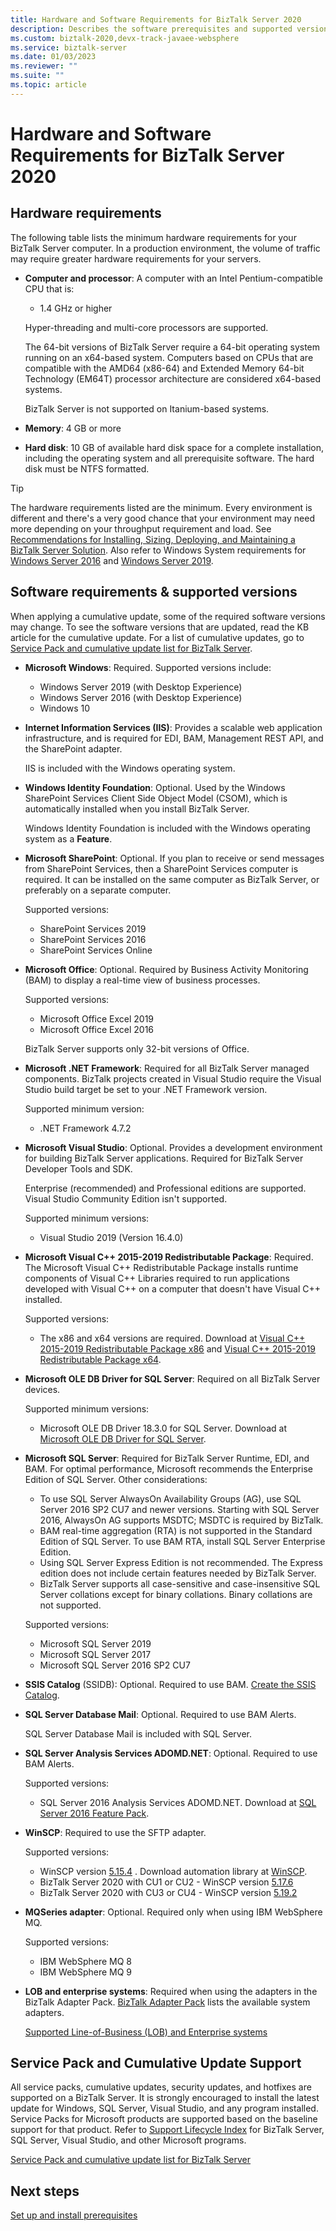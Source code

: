 ```yaml
---
title: Hardware and Software Requirements for BizTalk Server 2020
description: Describes the software prerequisites and supported version lists in order to install BizTalk Server 2020.
ms.custom: biztalk-2020,devx-track-javaee-websphere
ms.service: biztalk-server
ms.date: 01/03/2023
ms.reviewer: ""
ms.suite: ""
ms.topic: article
---
```


# Hardware and Software Requirements for BizTalk Server 2020

## Hardware requirements

The following table lists the minimum hardware requirements for your BizTalk Server computer. In a production environment, the volume of traffic may require greater hardware requirements for your servers.

- **Computer and processor**: A computer with an Intel Pentium-compatible CPU that is:
  - 1.4 GHz or higher

  Hyper-threading and multi-core processors are supported.

  The 64-bit versions of BizTalk Server require a 64-bit operating system running on an x64-based system. Computers based on CPUs that are compatible with the AMD64 (x86-64) and Extended Memory 64-bit Technology (EM64T) processor architecture are considered x64-based systems.

  BizTalk Server is not supported on Itanium-based systems.

- **Memory**: 4 GB or more
- **Hard disk**: 10 GB of available hard disk space for a complete installation, including the operating system and all prerequisite software. The hard disk must be NTFS formatted.

> [!TIP]
> The hardware requirements listed are the minimum. Every environment is different and there's a very good chance that your environment may need more depending on your throughput requirement and load. See [Recommendations for Installing, Sizing, Deploying, and Maintaining a BizTalk Server Solution](https://social.technet.microsoft.com/wiki/contents/articles/666.recommendations-for-installing-sizing-deploying-and-maintaining-a-biztalk-server-solution.aspx). Also refer to Windows System requirements for [Windows Server 2016](/windows-server/get-started/system-requirements) and [Windows Server 2019](/windows-server/get-started-19/sys-reqs-19).

## Software requirements & supported versions

When applying a cumulative update, some of the required software versions may change. To see the software versions that are updated, read the KB article for the cumulative update. For a list of cumulative updates, go to [Service Pack and cumulative update list for BizTalk Server](https://support.microsoft.com/topic/service-pack-and-cumulative-update-list-for-biztalk-server-108e5e94-4558-8b57-d5fb-45984506d56f).

- **Microsoft Windows**: Required. Supported versions include:
  - Windows Server 2019 (with Desktop Experience)
  - Windows Server 2016 (with Desktop Experience)
  - Windows 10

- **Internet Information Services (IIS)**: Provides a scalable web application infrastructure, and is required for EDI, BAM, Management REST API, and the SharePoint adapter.

  IIS is included with the Windows operating system.

- **Windows Identity Foundation**: Optional. Used by the Windows SharePoint Services Client Side Object Model (CSOM), which is automatically installed when you install BizTalk Server.

  Windows Identity Foundation is included with the Windows operating system as a **Feature**.

- **Microsoft SharePoint**: Optional. If you plan to receive or send messages from SharePoint Services, then a SharePoint Services computer is required. It can be installed on the same computer as BizTalk Server, or preferably on a separate computer.

  Supported versions:

  - SharePoint Services 2019
  - SharePoint Services 2016
  - SharePoint Services Online

- **Microsoft Office**: Optional. Required by Business Activity Monitoring (BAM) to display a real-time view of business processes. 

  Supported versions:

  - Microsoft Office Excel 2019
  - Microsoft Office Excel 2016

  BizTalk Server supports only 32-bit versions of Office.

- **Microsoft .NET Framework**: Required for all BizTalk Server managed components. BizTalk projects created in Visual Studio require the Visual Studio build target be set to your .NET Framework version. 

  Supported minimum version:

  - .NET Framework 4.7.2

- **Microsoft Visual Studio**: Optional. Provides a development environment for building BizTalk Server applications. Required for BizTalk Server Developer Tools and SDK.

  Enterprise (recommended) and Professional editions are supported. Visual Studio Community Edition isn't supported.

  Supported minimum versions:

  - Visual Studio 2019 (Version 16.4.0)

- **Microsoft Visual C++ 2015-2019 Redistributable Package**: Required. The Microsoft Visual C++ Redistributable Package installs runtime components of Visual C++ Libraries required to run applications developed with Visual C++ on a computer that doesn't have Visual C++ installed.

  Supported versions:

  - The x86 and x64 versions are required. Download at [Visual C++ 2015-2019 Redistributable Package x86](https://aka.ms/vs/16/release/VC_redist.x86.exe) and [Visual C++ 2015-2019 Redistributable Package x64](https://aka.ms/vs/16/release/VC_redist.x64.exe).

- **Microsoft OLE DB Driver for SQL Server**: Required on all BizTalk Server devices.

  Supported minimum versions:

  - Microsoft OLE DB Driver 18.3.0 for SQL Server. Download at [Microsoft OLE DB Driver for SQL Server](/sql/connect/oledb/download-oledb-driver-for-sql-server?view=sql-server-ver15&preserve-view=true).

- **Microsoft SQL Server**: Required for BizTalk Server Runtime, EDI, and BAM. For optimal performance, Microsoft recommends the Enterprise Edition of SQL Server. Other considerations:

  - To use SQL Server AlwaysOn Availability Groups (AG), use SQL Server 2016 SP2 CU7 and newer versions. Starting with SQL Server 2016, AlwaysOn AG supports MSDTC; MSDTC is required by BizTalk.
  - BAM real-time aggregation (RTA) is not supported in the Standard Edition of SQL Server. To use BAM RTA, install SQL Server Enterprise Edition.
  - Using SQL Server Express Edition is not recommended. The Express edition does not include certain features needed by BizTalk Server.
  - BizTalk Server supports all case-sensitive and case-insensitive SQL Server collations except for binary collations. Binary collations are not supported.

  Supported versions:

  - Microsoft SQL Server 2019
  - Microsoft SQL Server 2017
  - Microsoft SQL Server 2016 SP2 CU7

- **SSIS Catalog** (SSIDB): Optional. Required to use BAM. [Create the SSIS Catalog](/sql/integration-services/catalog/ssis-catalog#create-the-ssis-catalog).

- **SQL Server Database Mail**: Optional. Required to use BAM Alerts.

  SQL Server Database Mail is included with SQL Server.

- **SQL Server Analysis Services ADOMD.NET**: Optional. Required to use BAM Alerts.

  Supported versions:

  - SQL Server 2016 Analysis Services ADOMD.NET. Download at [SQL Server 2016 Feature Pack](https://www.microsoft.com/download/details.aspx?id=56833).

- **WinSCP**: Required to use the SFTP adapter.

  Supported versions:

  - WinSCP version [5.15.4](https://winscp.net/download/WinSCP-5.15.4-Automation.zip) . Download automation library at [WinSCP](http://winscp.net).
  - BizTalk Server 2020 with CU1 or CU2 - WinSCP version [5.17.6](https://winscp.net/download/WinSCP-5.17.6-Automation.zip)
  - BizTalk Server 2020 with CU3 or CU4 - WinSCP version [5.19.2](https://winscp.net/download/WinSCP-5.19.2-Automation.zip)

- **MQSeries adapter**: Optional. Required only when using IBM WebSphere MQ.

  Supported versions:

  - IBM WebSphere MQ 8
  - IBM WebSphere MQ 9

- **LOB and enterprise systems**: Required when using the adapters in the BizTalk Adapter Pack. [BizTalk Adapter Pack](../adapters-and-accelerators/biztalk-adapter-pack.md) lists the available system adapters.

  [Supported Line-of-Business (LOB) and Enterprise systems](../adapters-and-accelerators/lob-and-enterprise-2020-support.md)

## Service Pack and Cumulative Update Support

All service packs, cumulative updates, security updates, and hotfixes are supported on a BizTalk Server. It is strongly encouraged to install the latest update for Windows, SQL Server, Visual Studio, and any program installed. Service Packs for Microsoft products are supported based on the baseline support for that product. Refer to [Support Lifecycle Index](/lifecycle/) for BizTalk Server, SQL Server, Visual Studio, and other Microsoft programs.

[Service Pack and cumulative update list for BizTalk Server](https://support.microsoft.com/help/2555976)

## Next steps

[Set up and install prerequisites](../install-and-config-guides/set-up-and-install-prerequisites-for-biztalk-server-2020.md)
